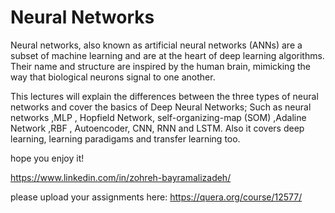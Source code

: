 # Neural Networks
Neural networks, also known as artificial neural networks (ANNs) are a subset of machine learning and are at the heart of deep learning algorithms. Their name and structure are inspired by the human brain, mimicking the way that biological neurons signal to one another.

This lectures will explain the differences between the three types of neural networks and cover the basics of Deep Neural Networks; Such as neural networks ,MLP , Hopfield Network, self-organizing-map (SOM) ,Adaline Network ,RBF , Autoencoder, CNN, RNN and LSTM. Also it covers deep learning, learning paradigams and transfer learning too. 

hope you enjoy it!

https://www.linkedin.com/in/zohreh-bayramalizadeh/

please upload your assignments here:
https://quera.org/course/12577/
